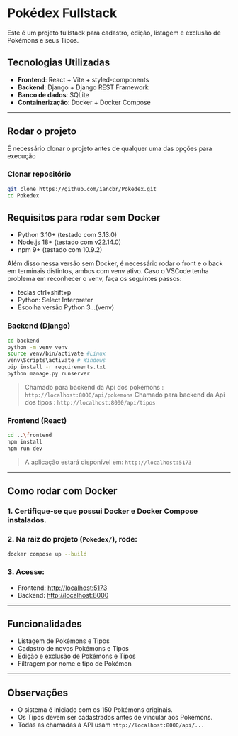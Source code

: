 # Pokédex Fullstack

Este é um projeto fullstack para cadastro, edição, listagem e exclusão de Pokémons e seus Tipos.

## Tecnologias Utilizadas

* **Frontend**: React + Vite + styled-components
* **Backend**: Django + Django REST Framework
* **Banco de dados**: SQLite
* **Containerização**: Docker + Docker Compose


---
## Rodar o projeto
É necessário clonar o projeto antes de qualquer uma das opções para execução

### Clonar repositório 

```bash
git clone https://github.com/iancbr/Pokedex.git
cd Pokedex

```
## Requisitos para rodar sem Docker

* Python 3.10+ (testado com 3.13.0)
* Node.js 18+ (testado com v22.14.0)
* npm 9+ (testado com 10.9.2)

Além disso nessa versão sem Docker, é necessário rodar o front e o back em terminais distintos, ambos com venv ativo.
Caso o VSCode tenha problema em reconhecer o venv, faça os seguintes passos:
* teclas ctrl+shift+p 
* Python: Select Interpreter
* Escolha versão Python 3...(venv)

### Backend (Django)

```bash
cd backend
python -m venv venv
source venv/bin/activate #Linux
venv\Scripts\activate # Windows
pip install -r requirements.txt
python manage.py runserver
```

>Chamado para backend da Api dos pokémons : `http://localhost:8000/api/pokemons`
>Chamado para backend da Api dos tipos : `http://localhost:8000/api/tipos`

### Frontend (React)

```bash
cd ..\frontend
npm install
npm run dev
```

> A aplicação estará disponível em: `http://localhost:5173`

---

## Como rodar com Docker

### 1. Certifique-se que possui Docker e Docker Compose instalados.

### 2. Na raiz do projeto (`Pokedex/`), rode:

```bash
docker compose up --build
```

### 3. Acesse:

* Frontend: [http://localhost:5173](http://localhost:5173)
* Backend: [http://localhost:8000](http://localhost:8000)

---

## Funcionalidades

* Listagem de Pokémons e Tipos
* Cadastro de novos Pokémons e Tipos
* Edição e exclusão de Pokémons e Tipos
* Filtragem por nome e tipo de Pokémon

---

## Observações

* O sistema é iniciado com os 150 Pokémons originais.
* Os Tipos devem ser cadastrados antes de vincular aos Pokémons.
* Todas as chamadas à API usam `http://localhost:8000/api/...`


